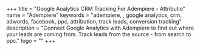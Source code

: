 +++
title = "Google Analytics CRM Tracking For Adempiere - Attributio"
name = "Adempiere"
keywords = "adempiere, , google analytics, crm, adwords, facebook, ppc, attribution, track leads, conversion tracking"
description = "Connect Google Analytics with Adempiere to find out where your leads are coming from. Track leads from the source - from search to ppc."
logo = ""
+++
